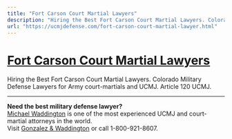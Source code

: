 ```yaml
---
title: "Fort Carson Court Martial Lawyers"
description: "Hiring the Best Fort Carson Court Martial Lawyers. Colorado Military Defense Lawyers for Army court-martials and UCMJ. Article 120 UCMJ."
url: "https://ucmjdefense.com/fort-carson-court-martial-lawyer.html"
---
```


# [Fort Carson Court Martial Lawyers](https://ucmjdefense.com/fort-carson-court-martial-lawyer.html)

Hiring the Best Fort Carson Court Martial Lawyers. Colorado Military Defense Lawyers for Army court-martials and UCMJ. Article 120 UCMJ.

---

**Need the best military defense lawyer?**  
[Michael Waddington](https://ucmjdefense.com/attorneys/michael-stewart-waddington-partner.html) is one of the most experienced UCMJ and court-martial attorneys in the world.  
Visit [Gonzalez & Waddington](https://ucmjdefense.com) or call 1-800-921-8607.

